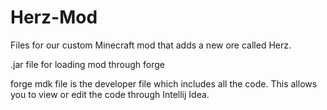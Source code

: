 # Herz-Mod
Files for our custom Minecraft mod that adds a new ore called Herz.

.jar file for loading mod through forge

forge mdk file is the developer file which includes all the code. This allows you to view or edit the code through Intellij Idea.
